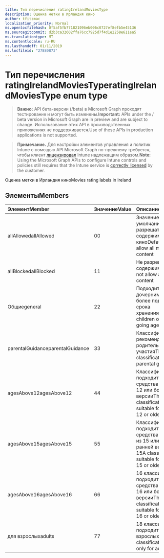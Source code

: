 ```yaml
---
title: Тип перечисления ratingIrelandMoviesType
description: Оценка метки в Ирландия кино
author: tfitzmac
localization_priority: Normal
ms.openlocfilehash: 0f5af5fb771821096eb006c0727ef8efb5e45136
ms.sourcegitcommit: d2b3ca32602ffa76cc7925d7f4d1e2258e611ea5
ms.translationtype: MT
ms.contentlocale: ru-RU
ms.lasthandoff: 01/11/2019
ms.locfileid: "27880873"
---
```

# <a name="ratingirelandmoviestype-enum-type"></a><span data-ttu-id="e6864-103">Тип перечисления ratingIrelandMoviesType</span><span class="sxs-lookup"><span data-stu-id="e6864-103">ratingIrelandMoviesType enum type</span></span>

> <span data-ttu-id="e6864-104">**Важно:** API бета-версии (/beta) в Microsoft Graph проходят тестирование и могут быть изменены.</span><span class="sxs-lookup"><span data-stu-id="e6864-104">**Important:** APIs under the / beta version in Microsoft Graph are in preview and are subject to change.</span></span> <span data-ttu-id="e6864-105">Использование этих API в производственных приложениях не поддерживается.</span><span class="sxs-lookup"><span data-stu-id="e6864-105">Use of these APIs in production applications is not supported.</span></span>

> <span data-ttu-id="e6864-106">**Примечание.** Для настройки элементов управления и политик Intune с помощью API Microsoft Graph по-прежнему требуется, чтобы клиент [лицензировал](https://go.microsoft.com/fwlink/?linkid=839381) Intune надлежащим образом.</span><span class="sxs-lookup"><span data-stu-id="e6864-106">**Note:** Using the Microsoft Graph APIs to configure Intune controls and policies still requires that the Intune service is [correctly licensed](https://go.microsoft.com/fwlink/?linkid=839381) by the customer.</span></span>

<span data-ttu-id="e6864-107">Оценка метки в Ирландия кино</span><span class="sxs-lookup"><span data-stu-id="e6864-107">Movies rating labels in Ireland</span></span>
## <a name="members"></a><span data-ttu-id="e6864-108">Элементы</span><span class="sxs-lookup"><span data-stu-id="e6864-108">Members</span></span>
|<span data-ttu-id="e6864-109">Элемент</span><span class="sxs-lookup"><span data-stu-id="e6864-109">Member</span></span>|<span data-ttu-id="e6864-110">Значение</span><span class="sxs-lookup"><span data-stu-id="e6864-110">Value</span></span>|<span data-ttu-id="e6864-111">Описание</span><span class="sxs-lookup"><span data-stu-id="e6864-111">Description</span></span>|
|:---|:---|:---|
|<span data-ttu-id="e6864-112">allAllowed</span><span class="sxs-lookup"><span data-stu-id="e6864-112">allAllowed</span></span>|<span data-ttu-id="e6864-113">0</span><span class="sxs-lookup"><span data-stu-id="e6864-113">0</span></span>|<span data-ttu-id="e6864-114">Значение по умолчанию, разрешать все содержимое кино</span><span class="sxs-lookup"><span data-stu-id="e6864-114">Default value, allow all movies content</span></span>|
|<span data-ttu-id="e6864-115">allBlocked</span><span class="sxs-lookup"><span data-stu-id="e6864-115">allBlocked</span></span>|<span data-ttu-id="e6864-116">1</span><span class="sxs-lookup"><span data-stu-id="e6864-116">1</span></span>|<span data-ttu-id="e6864-117">Не разрешать любое содержимое кино</span><span class="sxs-lookup"><span data-stu-id="e6864-117">Do not allow any movies content</span></span>|
|<span data-ttu-id="e6864-118">Общие</span><span class="sxs-lookup"><span data-stu-id="e6864-118">general</span></span>|<span data-ttu-id="e6864-119">2</span><span class="sxs-lookup"><span data-stu-id="e6864-119">2</span></span>|<span data-ttu-id="e6864-120">Подходит для дочерними school более подробное срока хранения</span><span class="sxs-lookup"><span data-stu-id="e6864-120">Suitable for children of school going age</span></span>|
|<span data-ttu-id="e6864-121">parentalGuidance</span><span class="sxs-lookup"><span data-stu-id="e6864-121">parentalGuidance</span></span>|<span data-ttu-id="e6864-122">3</span><span class="sxs-lookup"><span data-stu-id="e6864-122">3</span></span>|<span data-ttu-id="e6864-123">Классификация стр рекомендует родительского участия</span><span class="sxs-lookup"><span data-stu-id="e6864-123">The PG classification advises parental guidance</span></span>|
|<span data-ttu-id="e6864-124">agesAbove12</span><span class="sxs-lookup"><span data-stu-id="e6864-124">agesAbove12</span></span>|<span data-ttu-id="e6864-125">4</span><span class="sxs-lookup"><span data-stu-id="e6864-125">4</span></span>|<span data-ttu-id="e6864-126">Классификация 12 a подходит для средства просмотра 12 или более ранней версии</span><span class="sxs-lookup"><span data-stu-id="e6864-126">The 12A classification is suitable for viewers of 12 or older</span></span>|
|<span data-ttu-id="e6864-127">agesAbove15</span><span class="sxs-lookup"><span data-stu-id="e6864-127">agesAbove15</span></span>|<span data-ttu-id="e6864-128">5</span><span class="sxs-lookup"><span data-stu-id="e6864-128">5</span></span>|<span data-ttu-id="e6864-129">Классификация 15A подходит для средства просмотра из 15 или более ранней версии</span><span class="sxs-lookup"><span data-stu-id="e6864-129">The 15A classification is suitable for viewers of 15 or older</span></span>|
|<span data-ttu-id="e6864-130">agesAbove16</span><span class="sxs-lookup"><span data-stu-id="e6864-130">agesAbove16</span></span>|<span data-ttu-id="e6864-131">6</span><span class="sxs-lookup"><span data-stu-id="e6864-131">6</span></span>|<span data-ttu-id="e6864-132">16 классификации подходит для средства просмотра 16 или более ранней версии</span><span class="sxs-lookup"><span data-stu-id="e6864-132">The 16 classification is suitable for viewers of 16 or older</span></span>|
|<span data-ttu-id="e6864-133">для взрослых</span><span class="sxs-lookup"><span data-stu-id="e6864-133">adults</span></span>|<span data-ttu-id="e6864-134">7</span><span class="sxs-lookup"><span data-stu-id="e6864-134">7</span></span>|<span data-ttu-id="e6864-135">18 классификации подходит только для взрослых</span><span class="sxs-lookup"><span data-stu-id="e6864-135">The 18 classification, suitable only for adults</span></span>|






